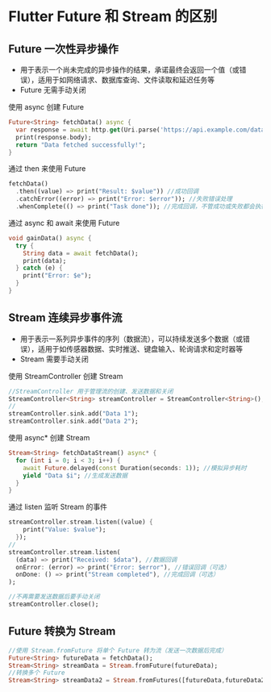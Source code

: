 # Flutter Future 和 Stream 的区别

## Future 一次性异步操作
- 用于表示一个尚未完成的异步操作的结果，承诺最终会返回一个值（或错误），适用于如网络请求、数据库查询、文件读取和延迟任务等
- Future 无需手动关闭

使用 async 创建 Future
```dart
Future<String> fetchData() async {
  var response = await http.get(Uri.parse('https://api.example.com/data'));
  print(response.body);
  return "Data fetched successfully!";
}
```

通过 then 来使用 Future
```dart
fetchData()
  .then((value) => print("Result: $value")) //成功回调
  .catchError((error) => print("Error: $error")); //失败错误处理
  .whenComplete(() => print("Task done")); //完成回调，不管成功或失败都会执行
```

通过 async 和 await 来使用 Future
```dart
void gainData() async {
  try {
    String data = await fetchData();
    print(data);
  } catch (e) {
    print("Error: $e");
  }
}
```

## Stream 连续异步事件流
- 用于表示一系列异步事件的序列（数据流），可以持续发送多个数据（或错误），适用于如传感器数据、实时推送、键盘输入、轮询请求和定时器等
- Stream 需要手动关闭

使用 StreamController 创建 Stream
```dart
//StreamController 用于管理流的创建、发送数据和关闭
StreamController<String> streamController = StreamController<String>();
//
streamController.sink.add("Data 1");
streamController.sink.add("Data 2");
```

使用 async* 创建 Stream
```dart
Stream<String> fetchDataStream() async* {
  for (int i = 0; i < 3; i++) {
    await Future.delayed(const Duration(seconds: 1)); //模拟异步耗时
    yield "Data $i"; //生成发送数据
  }
}
```

通过 listen 监听 Stream 的事件
```dart
streamController.stream.listen((value) {
    print("Value: $value");
  });
//
streamController.stream.listen(
  (data) => print("Received: $data"), //数据回调
  onError: (error) => print("Error: $error"), //错误回调（可选）
  onDone: () => print("Stream completed"), //完成回调（可选）
);
```

```dart
//不再需要发送数据后要手动关闭
streamController.close();
```

## Future 转换为 Stream
```dart
//使用 Stream.fromFuture 将单个 Future 转为流（发送一次数据后完成）
Future<String> futureData = fetchData();
Stream<String> streamData = Stream.fromFuture(futureData);
//转换多个 Future
Stream<String> streamData2 = Stream.fromFutures([futureData,futureData2]);
```